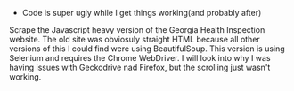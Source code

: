 * Code is super ugly while I get things working(and probably after)


Scrape the Javascript heavy version of the Georgia Health Inspection website. The old site was obviosuly straight HTML because all other versions of this I could find were using BeautifulSoup. This version is using Selenium and requires the Chrome WebDriver. I will look into why I was having issues with Geckodrive nad Firefox, but the scrolling just wasn't working. 

